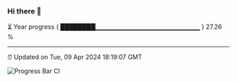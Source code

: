 ### Hi there 👋

⏳ Year progress { ████████▁▁▁▁▁▁▁▁▁▁▁▁▁▁▁▁▁▁▁▁▁▁ } 27.26 %

---

⏰ Updated on Tue, 09 Apr 2024 18:19:07 GMT

![Progress Bar CI](https://github.com/ZhaoGui/ZhaoGui/workflows/Progress%20Bar%20CI/badge.svg)
